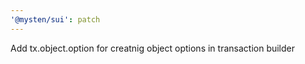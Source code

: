 ```yaml
---
'@mysten/sui': patch
---
```


Add tx.object.option for creatnig object options in transaction builder

